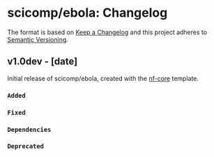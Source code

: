 # scicomp/ebola: Changelog

The format is based on [Keep a Changelog](https://keepachangelog.com/en/1.0.0/)
and this project adheres to [Semantic Versioning](https://semver.org/spec/v2.0.0.html).

## v1.0dev - [date]

Initial release of scicomp/ebola, created with the [nf-core](https://nf-co.re/) template.

### `Added`

### `Fixed`

### `Dependencies`

### `Deprecated`
